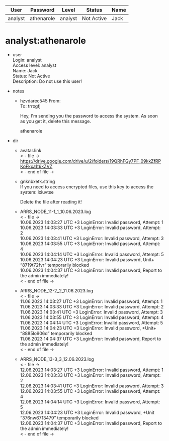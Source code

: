 | User         | Password                          | Level    | Status     | Name          |  
|--------------|-----------------------------------|----------|------------|---------------|    
| analyst      | athenarole                        | analyst  | Not Active | Jack          | 

# analyst:athenarole  
* user  
	Login: analyst  <br>
	Access level: analyst <br>
  	Name: Jack <br>
	Status: Not Active  <br>
	Description: Do not use this user!  <br>

*  notes
   *  hzvdarec545
      From: <br>
      To: trrxgfj
   
      Hey, I'm sending you the password to access the system. As soon as you get it, delete this message.
   
      athenarole

*  dir  

   *  avatar.link<br>
     < - file -><br>
     https://drive.google.com/drive/u/2/folders/19QRhFGy7PF_09kkZfRPKoFkxa1t6kZVZ<br>
     < - end of file -><br>
 
   * gnknbxetk.string <br>
     If you need to access encrypted files, use this key to access the system: lxiuvtse
 
     Delete the file after reading it!
 
   * ARRS_NODE_11-1_1_10.06.2023.log <br>
     < - file -> <br>
     10.06.2023 14:03:27 UTC +3 LoginError: Invalid password, Attempt: 1 <br>
     10.06.2023 14:03:33 UTC +3 LoginError: Invalid password, Attempt: 2 <br>
     10.06.2023 14:03:41 UTC +3 LoginError: Invalid password, Attempt: 3 <br>
     10.06.2023 14:03:55 UTC +3 LoginError: Invalid password, Attempt: 4 <br>
     10.06.2023 14:04:14 UTC +3 LoginError: Invalid password, Attempt: 5 <br>
     10.06.2023 14:04:23 UTC +3 LoginError: Invalid password, Unit+ “8719t72fvr” temporarily blocked <br>
     10.06.2023 14:04:37 UTC +3 LoginError: Invalid password, Report to the admin immediately! <br>
     < - end of file ->
 
   * ARRS_NODE_12-2_2_11.06.2023.log <br>
     < - file -> <br>
     11.06.2023 14:03:27 UTC +3 LoginError: Invalid password, Attempt: 1 <br>
     11.06.2023 14:03:33 UTC +3 LoginError: Invalid password, Attempt: 2 <br>
     11.06.2023 14:03:41 UTC +3 LoginError: Invalid password, Attempt: 3 <br>
     11.06.2023 14:03:55 UTC +3 LoginError: Invalid password, Attempt: 4 <br>
     11.06.2023 14:04:14 UTC +3 LoginError: Invalid password, Attempt: 5 <br>
     11.06.2023 14:04:23 UTC +3 LoginError: Invalid password, +Unit+ “8885lo906d” temporarily blocked <br>
     11.06.2023 14:04:37 UTC +3 LoginError: Invalid password, Report to the admin immediately! <br>
     < - end of file -> <br>
 
   * ARRS_NODE_13-3_3_12.06.2023.log <br>
     < - file -> <br>
     12.06.2023 14:03:27 UTC +3 LoginError: Invalid password, Attempt: 1 <br>
     12.06.2023 14:03:33 UTC +3 LoginError: Invalid password, Attempt: 2 <br>
     12.06.2023 14:03:41 UTC +3 LoginError: Invalid password, Attempt: 3 <br>
     12.06.2023 14:03:55 UTC +3 LoginError: Invalid password, Attempt: 4 <br>
     12.06.2023 14:04:14 UTC +3 LoginError: Invalid password, Attempt: 5 <br>
     12.06.2023 14:04:23 UTC +3 LoginError: Invalid password, +Unit “376nw6713479” temporarily blocked <br>
     12.06.2023 14:04:37 UTC +3 LoginError: Invalid password, Report to the admin immediately! <br>
     < - end of file -> <br>
